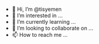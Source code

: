 - 👋 Hi, I’m @tisyemen
- 👀 I’m interested in ...
- 🌱 I’m currently learning ...
- 💞️ I’m looking to collaborate on ...
- 📫 How to reach me ...

<!---
tisyemen/tisyemen is a ✨ special ✨ repository because its `README.md` (this file) appears on your GitHub profile.
You can click the Preview link to take a look at your changes.
--->
